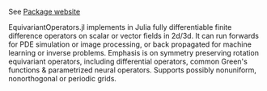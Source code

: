 See [Package website](https://aced-differentiate.github.io/EquivariantOperators.jl/)

EquivariantOperators.jl implements in Julia fully differentiable finite difference operators on scalar or vector fields in 2d/3d. It can run forwards for PDE simulation or image processing, or back propagated for machine learning or inverse problems. Emphasis is on symmetry preserving rotation equivariant operators, including differential operators, common Green's functions & parametrized neural operators. Supports possibly nonuniform, nonorthogonal or periodic grids.
